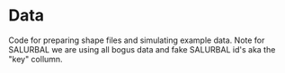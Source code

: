 # Data

Code for preparing shape files and simulating example data. Note for SALURBAL we are using all bogus data and fake SALURBAL id's aka the "key" collumn.
